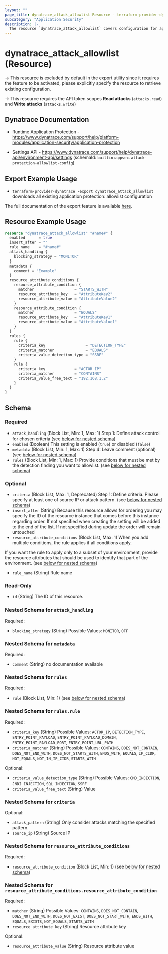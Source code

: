 ```yaml
---
layout: ""
page_title: dynatrace_attack_allowlist Resource - terraform-provider-dynatrace"
subcategory: "Application Security"
description: |-
  The resource `dynatrace_attack_allowlist` covers configuration for application protection: allowlist
---
```


# dynatrace_attack_allowlist (Resource)

-> This resource is excluded by default in the export utility since it requires the feature to be activated, please explicitly specify the resource to retrieve existing configuration.

-> This resource requires the API token scopes **Read attacks** (`attacks.read`) and **Write attacks** (`attacks.write`)

## Dynatrace Documentation

- Runtime Application Protection - https://www.dynatrace.com/support/help/platform-modules/application-security/application-protection

- Settings API - https://www.dynatrace.com/support/help/dynatrace-api/environment-api/settings (schemaId: `builtin:appsec.attack-protection-allowlist-config`)

## Export Example Usage

- `terraform-provider-dynatrace -export dynatrace_attack_allowlist` downloads all existing application protection: allowlist configuration

The full documentation of the export feature is available [here](https://dt-url.net/h203qmc).

## Resource Example Usage

```terraform
resource "dynatrace_attack_allowlist" "#name#" {
  enabled      = true
  insert_after = ""
  rule_name    = "#name#"
  attack_handling {
    blocking_strategy = "MONITOR"
  }
  metadata {
    comment = "Example"
  }
  resource_attribute_conditions {
    resource_attribute_condition {
      matcher                  = "STARTS_WITH"
      resource_attribute_key   = "AttributeKey2"
      resource_attribute_value = "AttributeValue2"
    }
    resource_attribute_condition {
      matcher                  = "EQUALS"
      resource_attribute_key   = "AttributeKey1"
      resource_attribute_value = "AttributeValue1"
    }
  }
  rules {
    rule {
      criteria_key                  = "DETECTION_TYPE"
      criteria_matcher              = "EQUALS"
      criteria_value_detection_type = "SSRF"
    }
    rule {
      criteria_key             = "ACTOR_IP"
      criteria_matcher         = "CONTAINS"
      criteria_value_free_text = "192.168.1.2"
    }
  }
}
```

<!-- schema generated by tfplugindocs -->
## Schema

### Required

- `attack_handling` (Block List, Min: 1, Max: 1) Step 1: Define attack control for chosen criteria (see [below for nested schema](#nestedblock--attack_handling))
- `enabled` (Boolean) This setting is enabled (`true`) or disabled (`false`)
- `metadata` (Block List, Min: 1, Max: 1) Step 4: Leave comment (optional) (see [below for nested schema](#nestedblock--metadata))
- `rules` (Block List, Min: 1, Max: 1) Provide conditions that must be met by the detection finding you want to allowlist. (see [below for nested schema](#nestedblock--rules))

### Optional

- `criteria` (Block List, Max: 1, Deprecated) Step 1: Define criteria. Please specify at least one of source IP or attack pattern. (see [below for nested schema](#nestedblock--criteria))
- `insert_after` (String) Because this resource allows for ordering you may specify the ID of the resource instance that comes before this instance regarding order. If not specified when creating the setting will be added to the end of the list. If not specified during update the order will remain untouched
- `resource_attribute_conditions` (Block List, Max: 1) When you add multiple conditions, the rule applies if all conditions apply.

If you want the rule to apply only to a subset of your environment, provide the resource attributes that should be used to identify that part of the environment. (see [below for nested schema](#nestedblock--resource_attribute_conditions))
- `rule_name` (String) Rule name

### Read-Only

- `id` (String) The ID of this resource.

<a id="nestedblock--attack_handling"></a>
### Nested Schema for `attack_handling`

Required:

- `blocking_strategy` (String) Possible Values: `MONITOR`, `OFF`


<a id="nestedblock--metadata"></a>
### Nested Schema for `metadata`

Required:

- `comment` (String) no documentation available


<a id="nestedblock--rules"></a>
### Nested Schema for `rules`

Required:

- `rule` (Block List, Min: 1) (see [below for nested schema](#nestedblock--rules--rule))

<a id="nestedblock--rules--rule"></a>
### Nested Schema for `rules.rule`

Required:

- `criteria_key` (String) Possible Values: `ACTOR_IP`, `DETECTION_TYPE`, `ENTRY_POINT_PAYLOAD`, `ENTRY_POINT_PAYLOAD_DOMAIN`, `ENTRY_POINT_PAYLOAD_PORT`, `ENTRY_POINT_URL_PATH`
- `criteria_matcher` (String) Possible Values: `CONTAINS`, `DOES_NOT_CONTAIN`, `DOES_NOT_END_WITH`, `DOES_NOT_STARTS_WITH`, `ENDS_WITH`, `EQUALS`, `IP_CIDR`, `NOT_EQUALS`, `NOT_IN_IP_CIDR`, `STARTS_WITH`

Optional:

- `criteria_value_detection_type` (String) Possible Values: `CMD_INJECTION`, `JNDI_INJECTION`, `SQL_INJECTION`, `SSRF`
- `criteria_value_free_text` (String) Value



<a id="nestedblock--criteria"></a>
### Nested Schema for `criteria`

Optional:

- `attack_pattern` (String) Only consider attacks matching the specified pattern.
- `source_ip` (String) Source IP


<a id="nestedblock--resource_attribute_conditions"></a>
### Nested Schema for `resource_attribute_conditions`

Required:

- `resource_attribute_condition` (Block List, Min: 1) (see [below for nested schema](#nestedblock--resource_attribute_conditions--resource_attribute_condition))

<a id="nestedblock--resource_attribute_conditions--resource_attribute_condition"></a>
### Nested Schema for `resource_attribute_conditions.resource_attribute_condition`

Required:

- `matcher` (String) Possible Values: `CONTAINS`, `DOES_NOT_CONTAIN`, `DOES_NOT_END_WITH`, `DOES_NOT_EXIST`, `DOES_NOT_START_WITH`, `ENDS_WITH`, `EQUALS`, `EXISTS`, `NOT_EQUALS`, `STARTS_WITH`
- `resource_attribute_key` (String) Resource attribute key

Optional:

- `resource_attribute_value` (String) Resource attribute value
 
